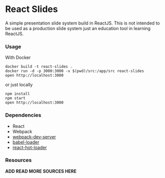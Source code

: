 React Slides
=====================

A simple presentation slide system build in ReactJS. This is not intended to be used as a production slide system just an education tool in learning ReactJS.

### Usage

With Docker
```
docker build -t react-slides .
docker run -d -p 3000:3000 -v $(pwd)/src:/app/src react-slides
open http://localhost:3000
```

or just locally

```
npm install
npm start
open http://localhost:3000
```

### Dependencies

* React
* Webpack
* [webpack-dev-server](https://github.com/webpack/webpack-dev-server)
* [babel-loader](https://github.com/babel/babel-loader)
* [react-hot-loader](https://github.com/gaearon/react-hot-loader)

### Resources

**ADD READ MORE SOURCES HERE**
